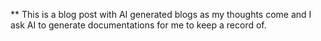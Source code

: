 ** This is a blog post with AI generated blogs as my thoughts come and I ask AI to generate documentations for me to keep a record of.
